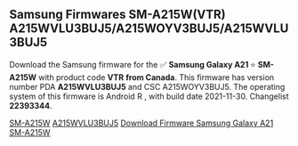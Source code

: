 <h2>Samsung Firmwares SM-A215W(VTR) A215WVLU3BUJ5/A215WOYV3BUJ5/A215WVLU3BUJ5</h2>
Download the Samsung firmware for the ✅ <strong>Samsung Galaxy A21 </strong> ⭐ <strong>SM-A215W</strong> with product code <strong>VTR</strong> <strong> from Canada</strong>. This firmware has version number PDA <strong>A215WVLU3BUJ5</strong> and CSC A215WOYV3BUJ5. The operating system of this firmware is Android R , with build date 2021-11-30. Changelist <strong>22393344</strong>.


[SM-A215W](https://samfirm.shop/samsung/model/SM-A215W)
[A215WVLU3BUJ5](https://samfirm.shop/samsung/pda/A215WVLU3BUJ5)
[Download Firmware Samsung Galaxy A21 SM-A215W](https://samfirm.shop/samsung/firmware/478825)

